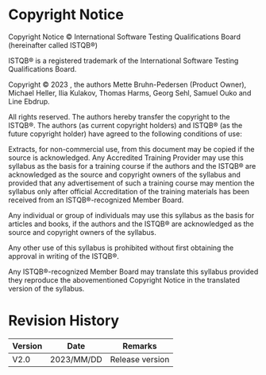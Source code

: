 # Copyright Notice

Copyright Notice © International Software Testing Qualifications Board (hereinafter called ISTQB®)

ISTQB® is a registered trademark of the International Software Testing Qualifications Board.

Copyright © 2023 , the authors Mette Bruhn-Pedersen (Product Owner), Michael Heller, Ilia Kulakov, Thomas Harms, Georg Sehl, Samuel Ouko and Line Ebdrup.

All rights reserved. The authors hereby transfer the copyright to the ISTQB®. The authors (as current copyright holders) and ISTQB® (as the future copyright holder) have agreed to the following conditions of use:

Extracts, for non-commercial use, from this document may be copied if the source is acknowledged. Any Accredited Training Provider may use this syllabus as the basis for a training course if the authors and the ISTQB® are acknowledged as the source and copyright owners of the syllabus and provided that any advertisement of such a training course may mention the syllabus only after official Accreditation of the training materials has been received from an ISTQB®-recognized Member Board.

Any individual or group of individuals may use this syllabus as the basis for articles and books, if the authors and the ISTQB® are acknowledged as the source and copyright owners of the syllabus.

Any other use of this syllabus is prohibited without first obtaining the approval in writing of the ISTQB®.

Any ISTQB®-recognized Member Board may translate this syllabus provided they reproduce the abovementioned Copyright Notice in the translated version of the syllabus.

# Revision History

| Version | Date | Remarks |
| --- | --- | --- |
| V2.0 | 2023/MM/DD | Release version |